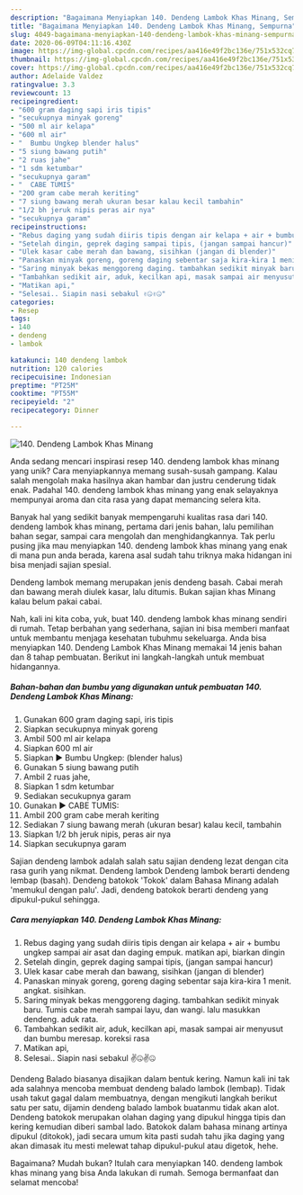 ```yaml
---
description: "Bagaimana Menyiapkan 140. Dendeng Lambok Khas Minang, Sempurna"
title: "Bagaimana Menyiapkan 140. Dendeng Lambok Khas Minang, Sempurna"
slug: 4049-bagaimana-menyiapkan-140-dendeng-lambok-khas-minang-sempurna
date: 2020-06-09T04:11:16.430Z
image: https://img-global.cpcdn.com/recipes/aa416e49f2bc136e/751x532cq70/140-dendeng-lambok-khas-minang-foto-resep-utama.jpg
thumbnail: https://img-global.cpcdn.com/recipes/aa416e49f2bc136e/751x532cq70/140-dendeng-lambok-khas-minang-foto-resep-utama.jpg
cover: https://img-global.cpcdn.com/recipes/aa416e49f2bc136e/751x532cq70/140-dendeng-lambok-khas-minang-foto-resep-utama.jpg
author: Adelaide Valdez
ratingvalue: 3.3
reviewcount: 13
recipeingredient:
- "600 gram daging sapi iris tipis"
- "secukupnya minyak goreng"
- "500 ml air kelapa"
- "600 ml air"
- "  Bumbu Ungkep blender halus"
- "5 siung bawang putih"
- "2 ruas jahe"
- "1 sdm ketumbar"
- "secukupnya garam"
- "  CABE TUMIS"
- "200 gram cabe merah keriting"
- "7 siung bawang merah ukuran besar kalau kecil tambahin"
- "1/2 bh jeruk nipis peras air nya"
- "secukupnya garam"
recipeinstructions:
- "Rebus daging yang sudah diiris tipis dengan air kelapa + air + bumbu ungkep sampai air asat dan daging empuk. matikan api, biarkan dingin"
- "Setelah dingin, geprek daging sampai tipis, (jangan sampai hancur)"
- "Ulek kasar cabe merah dan bawang, sisihkan (jangan di blender)"
- "Panaskan minyak goreng, goreng daging sebentar saja kira-kira 1 menit. angkat. sisihkan."
- "Saring minyak bekas menggoreng daging. tambahkan sedikit minyak baru. Tumis cabe merah sampai layu, dan wangi. lalu masukkan dendeng. aduk rata."
- "Tambahkan sedikit air, aduk, kecilkan api, masak sampai air menyusut dan bumbu meresap. koreksi rasa"
- "Matikan api,"
- "Selesai.. Siapin nasi sebakul ✌️🤐✌️🤐"
categories:
- Resep
tags:
- 140
- dendeng
- lambok

katakunci: 140 dendeng lambok 
nutrition: 120 calories
recipecuisine: Indonesian
preptime: "PT25M"
cooktime: "PT55M"
recipeyield: "2"
recipecategory: Dinner

---
```



![140. Dendeng Lambok Khas Minang](https://img-global.cpcdn.com/recipes/aa416e49f2bc136e/751x532cq70/140-dendeng-lambok-khas-minang-foto-resep-utama.jpg)

Anda sedang mencari inspirasi resep 140. dendeng lambok khas minang yang unik? Cara menyiapkannya memang susah-susah gampang. Kalau salah mengolah maka hasilnya akan hambar dan justru cenderung tidak enak. Padahal 140. dendeng lambok khas minang yang enak selayaknya mempunyai aroma dan cita rasa yang dapat memancing selera kita.

Banyak hal yang sedikit banyak mempengaruhi kualitas rasa dari 140. dendeng lambok khas minang, pertama dari jenis bahan, lalu pemilihan bahan segar, sampai cara mengolah dan menghidangkannya. Tak perlu pusing jika mau menyiapkan 140. dendeng lambok khas minang yang enak di mana pun anda berada, karena asal sudah tahu triknya maka hidangan ini bisa menjadi sajian spesial.

Dendeng lambok memang merupakan jenis dendeng basah. Cabai merah dan bawang merah diulek kasar, lalu ditumis. Bukan sajian khas Minang kalau belum pakai cabai.


Nah, kali ini kita coba, yuk, buat 140. dendeng lambok khas minang sendiri di rumah. Tetap berbahan yang sederhana, sajian ini bisa memberi manfaat untuk membantu menjaga kesehatan tubuhmu sekeluarga. Anda bisa menyiapkan 140. Dendeng Lambok Khas Minang memakai 14 jenis bahan dan 8 tahap pembuatan. Berikut ini langkah-langkah untuk membuat hidangannya.

<!--inarticleads1-->

##### Bahan-bahan dan bumbu yang digunakan untuk pembuatan 140. Dendeng Lambok Khas Minang:

1. Gunakan 600 gram daging sapi, iris tipis
1. Siapkan secukupnya minyak goreng
1. Ambil 500 ml air kelapa
1. Siapkan 600 ml air
1. Siapkan  ▶️ Bumbu Ungkep: (blender halus)
1. Gunakan 5 siung bawang putih
1. Ambil 2 ruas jahe,
1. Siapkan 1 sdm ketumbar
1. Sediakan secukupnya garam
1. Gunakan  ▶️ CABE TUMIS:
1. Ambil 200 gram cabe merah keriting
1. Sediakan 7 siung bawang merah (ukuran besar) kalau kecil, tambahin
1. Siapkan 1/2 bh jeruk nipis, peras air nya
1. Siapkan secukupnya garam


Sajian dendeng lambok adalah salah satu sajian dendeng lezat dengan cita rasa gurih yang nikmat. Dendeng lambok Dendeng lambok berarti dendeng lembap (basah). Dendeng batokok &#39;Tokok&#39; dalam Bahasa Minang adalah &#39;memukul dengan palu&#39;. Jadi, dendeng batokok berarti dendeng yang dipukul-pukul sehingga. 

<!--inarticleads2-->

##### Cara menyiapkan 140. Dendeng Lambok Khas Minang:

1. Rebus daging yang sudah diiris tipis dengan air kelapa + air + bumbu ungkep sampai air asat dan daging empuk. matikan api, biarkan dingin
1. Setelah dingin, geprek daging sampai tipis, (jangan sampai hancur)
1. Ulek kasar cabe merah dan bawang, sisihkan (jangan di blender)
1. Panaskan minyak goreng, goreng daging sebentar saja kira-kira 1 menit. angkat. sisihkan.
1. Saring minyak bekas menggoreng daging. tambahkan sedikit minyak baru. Tumis cabe merah sampai layu, dan wangi. lalu masukkan dendeng. aduk rata.
1. Tambahkan sedikit air, aduk, kecilkan api, masak sampai air menyusut dan bumbu meresap. koreksi rasa
1. Matikan api,
1. Selesai.. Siapin nasi sebakul ✌️🤐✌️🤐


Dendeng Balado biasanya disajikan dalam bentuk kering. Namun kali ini tak ada salahnya mencoba membuat dendeng balado lambok (lembap). Tidak usah takut gagal dalam membuatnya, dengan mengikuti langkah berikut satu per satu, dijamin dendeng balado lambok buatanmu tidak akan alot. Dendeng batokok merupakan olahan daging yang dipukul hingga tipis dan kering kemudian diberi sambal lado. Batokok dalam bahasa minang artinya dipukul (ditokok), jadi secara umum kita pasti sudah tahu jika daging yang akan dimasak itu mesti melewat tahap dipukul-pukul atau digetok, hehe. 

Bagaimana? Mudah bukan? Itulah cara menyiapkan 140. dendeng lambok khas minang yang bisa Anda lakukan di rumah. Semoga bermanfaat dan selamat mencoba!
